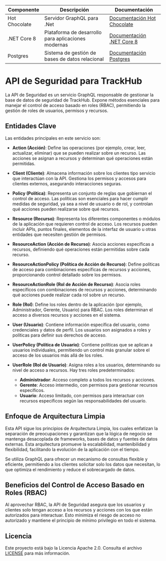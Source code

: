 ﻿
| Componente                | Descripción                                             | Documentación                                                                 |
|---------------------------|---------------------------------------------------------|-------------------------------------------------------------------------------|
| Hot Chocolate             | Servidor GraphQL para .Net        | [Documentación Hot Chocolate](https://chillicream.com/docs/hotchocolate/v13)                           |
| .NET Core 8               | Plataforma de desarrollo para aplicaciones modernas     | [Documentación .NET Core 8](https://learn.microsoft.com/en-us/dotnet/core/whats-new/dotnet-8/overview) |
| Postgres                  | Sistema de gestión de bases de datos relacional         | [Documentación Postgres](https://www.postgresql.org/)                         |

# API de Seguridad para TrackHub

La API de Seguridad es un servicio GraphQL responsable de gestionar la base de datos de seguridad de TrackHub. Expone métodos esenciales para manejar el control de acceso basado en roles (RBAC), permitiendo la gestión de roles de usuarios, permisos y recursos.

## Entidades Clave

Las entidades principales en este servicio son:

- **Action (Acción)**: Define las operaciones (por ejemplo, crear, leer, actualizar, eliminar) que se pueden realizar sobre un recurso. Las acciones se asignan a recursos y determinan qué operaciones están permitidas.

- **Client (Cliente)**: Almacena información sobre los clientes tipo servicio que interactúan con la API. Gestiona los permisos y accesos para clientes externos, asegurando interacciones seguras.

- **Policy (Política)**: Representa un conjunto de reglas que gobiernan el control de acceso. Las políticas son esenciales para hacer cumplir medidas de seguridad, ya sea a nivel de usuario o de rol, y controlan qué acciones pueden realizarse sobre qué recursos.

- **Resource (Recurso)**: Representa los diferentes componentes o módulos de la aplicación que requieren control de acceso. Los recursos pueden incluir APIs, puntos finales, elementos de la interfaz de usuario u otras entidades que necesiten gestión de permisos.

- **ResourceAction (Acción de Recurso)**: Asocia acciones específicas a recursos, definiendo qué operaciones están permitidas sobre cada recurso.

- **ResourceActionPolicy (Política de Acción de Recurso)**: Define políticas de acceso para combinaciones específicas de recursos y acciones, proporcionando control detallado sobre los permisos.

- **ResourceActionRole (Rol de Acción de Recurso)**: Asocia roles específicos con combinaciones de recursos y acciones, determinando qué acciones puede realizar cada rol sobre un recurso.

- **Role (Rol)**: Define los roles dentro de la aplicación (por ejemplo, Administrador, Gerente, Usuario) para RBAC. Los roles determinan el acceso a diversos recursos y acciones en el sistema.

- **User (Usuario)**: Contiene información específica del usuario, como credenciales y datos de perfil. Los usuarios son asignados a roles y políticas para definir sus derechos de acceso.

- **UserPolicy (Política de Usuario)**: Contiene políticas que se aplican a usuarios individuales, permitiendo un control más granular sobre el acceso de los usuarios más allá de los roles.

- **UserRole (Rol de Usuario)**: Asigna roles a los usuarios, determinando su nivel de acceso a recursos. Hay tres roles predeterminados:
  - **Administrador**: Acceso completo a todos los recursos y acciones.
  - **Gerente**: Acceso intermedio, con permisos para gestionar recursos específicos.
  - **Usuario**: Acceso limitado, con permisos para interactuar con recursos específicos según las responsabilidades del usuario.

## Enfoque de Arquitectura Limpia

Esta API sigue los principios de Arquitectura Limpia, los cuales enfatizan la separación de preocupaciones y garantizan que la lógica de negocio se mantenga desacoplada de frameworks, bases de datos y fuentes de datos externas. Esta arquitectura promueve la escalabilidad, mantenibilidad y flexibilidad, facilitando la evolución de la aplicación con el tiempo.

Se utiliza GraphQL para ofrecer un mecanismo de consultas flexible y eficiente, permitiendo a los clientes solicitar solo los datos que necesitan, lo que optimiza el rendimiento y reduce el sobrecargado de datos.

## Beneficios del Control de Acceso Basado en Roles (RBAC)

Al aprovechar RBAC, la API de Seguridad asegura que los usuarios y clientes solo tengan acceso a los recursos y acciones con los que están autorizados para interactuar. Esto minimiza el riesgo de acceso no autorizado y mantiene el principio de mínimo privilegio en todo el sistema.

## Licencia

Este proyecto está bajo la Licencia Apache 2.0. Consulta el archivo [LICENSE](https://www.apache.org/licenses/LICENSE-2.0) para más información.
